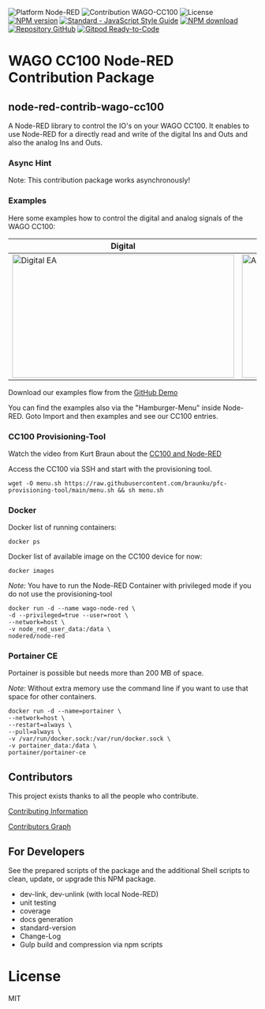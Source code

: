 ![Platform Node-RED](https://img.shields.io/badge/Platform-Node--RED--PLUS-red.png)
![Contribution WAGO-CC100](http://b.repl.ca/v1/Contribution-WAGO--CC100-green.png)
![License](https://img.shields.io/badge/License-MIT-orange.png)
[![NPM version](https://badge.fury.io/js/@node-red-plus/node-red-contrib-wago-cc100.png)](https://www.npmjs.com/package/@node-red-plus/node-red-contrib-wago-cc100)
[![Standard - JavaScript Style Guide](https://img.shields.io/badge/code%20style-standard-brightgreen.svg)](http://standardjs.com/)
[![NPM download](https://img.shields.io/npm/dm/@node-red-plus/node-red-contrib-wago-cc100.svg)](https://npm-stat.com/charts.html?package=@node-red-plus/node-red-contrib-wago-cc100)
[![Repository GitHub](http://b.repl.ca/v1/Repository-GitHub-orange.png)](https://github.com/Iniationware/CC100-Node-Red)
[![Gitpod Ready-to-Code](https://img.shields.io/badge/Gitpod-ready--to--code-blue?logo=gitpod)](https://gitpod.io/#https://github.com/Iniationware/CC100-Node-Red)

# WAGO CC100 Node-RED Contribution Package

## node-red-contrib-wago-cc100

A Node-RED library to control the IO's on your WAGO CC100.
It enables to use Node-RED for a directly read and write 
of the digital Ins and Outs and also the analog Ins and Outs.

### Async Hint

Note: This contribution package works asynchronously!

### Examples

Here some examples how to control the digital and analog signals of the WAGO CC100:

| Digital                                                                                                                                  | Analog |
|------------------------------------------------------------------------------------------------------------------------------------------| --- |
| <img src="https://github.com/Helmut-Saal/CC100-Node-Red/blob/master/Digital.png?raw=true" alt="Digital EA" height="250px" width="450px"> | <img src="https://github.com/Helmut-Saal/CC100-Node-Red/blob/master/Analog.png?raw=true" alt="Analog EA" height="250px" width="450px"> |


Download our examples flow from the [GitHub Demo](https://github.com/Helmut-Saal/CC100-Node-Red/blob/master/examples/)

You can find the examples also via the "Hamburger-Menu" inside Node-RED. 
Goto Import and then examples and see our CC100 entries.


### CC100 Provisioning-Tool

Watch the video from Kurt Braun about the [CC100 and Node-RED](https://www.youtube.com/watch?v=5s5g0veA5kA)

Access the CC100 via SSH and start with the provisioning tool.

	wget -O menu.sh https://raw.githubusercontent.com/braunku/pfc-provisioning-tool/main/menu.sh && sh menu.sh

### Docker

Docker list of running containers:
    
    docker ps

Docker list of available image on the CC100 device for now:

    docker images

*Note:* You have to run the Node-RED Container 
with privileged mode if you do not use the provisioning-tool

    docker run -d --name wago-node-red \
    -d --privileged=true --user=root \
    --network=host \
    -v node_red_user_data:/data \
    nodered/node-red

### Portainer CE

Portainer is possible but needs more than 200 MB of space.

*Note:* Without extra memory use the command line 
if you want to use that space for other containers.

	docker run -d --name=portainer \
	--network=host \
	--restart=always \
	--pull=always \
	-v /var/run/docker.sock:/var/run/docker.sock \
	-v portainer_data:/data \
	portainer/portainer-ce

## Contributors

This project exists thanks to all the people who contribute. 

[Contributing Information](./.github/CONTRIBUTING.md)

<a href="https://github.com/Helmut-Saal/CC100-Node-Red/graphs/contributors">Contributors Graph</a>

## For Developers

See the prepared scripts of the package and the additional Shell scripts 
to clean, update, or upgrade this NPM package.

* dev-link, dev-unlink (with local Node-RED)
* unit testing
* coverage
* docs generation
* standard-version
* Change-Log
* Gulp build and compression via npm scripts

# License

MIT
